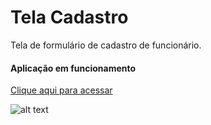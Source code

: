 # Tela Cadastro
Tela de formulário de cadastro de funcionário.

#### Aplicação em funcionamento
[Clique aqui para acessar](https://cadastro-funcionario.vercel.app/)

![alt text](https://i.imgur.com/CX1DcAW.png)
